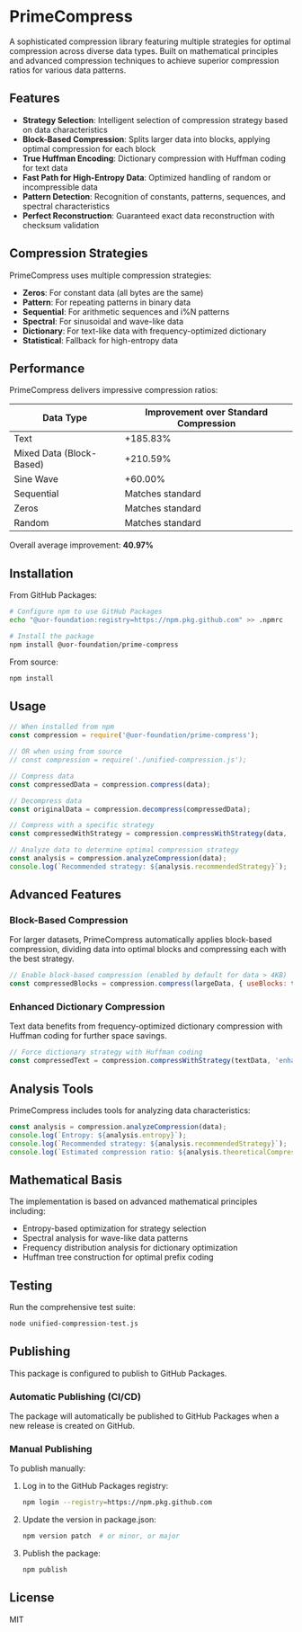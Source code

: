 # PrimeCompress

A sophisticated compression library featuring multiple strategies for optimal compression across diverse data types. Built on mathematical principles and advanced compression techniques to achieve superior compression ratios for various data patterns.

## Features

- **Strategy Selection**: Intelligent selection of compression strategy based on data characteristics
- **Block-Based Compression**: Splits larger data into blocks, applying optimal compression for each block
- **True Huffman Encoding**: Dictionary compression with Huffman coding for text data
- **Fast Path for High-Entropy Data**: Optimized handling of random or incompressible data
- **Pattern Detection**: Recognition of constants, patterns, sequences, and spectral characteristics
- **Perfect Reconstruction**: Guaranteed exact data reconstruction with checksum validation

## Compression Strategies

PrimeCompress uses multiple compression strategies:

- **Zeros**: For constant data (all bytes are the same)
- **Pattern**: For repeating patterns in binary data
- **Sequential**: For arithmetic sequences and i%N patterns
- **Spectral**: For sinusoidal and wave-like data
- **Dictionary**: For text-like data with frequency-optimized dictionary
- **Statistical**: Fallback for high-entropy data

## Performance

PrimeCompress delivers impressive compression ratios:

| Data Type | Improvement over Standard Compression |
|-----------|-------------------------------------|
| Text | +185.83% |
| Mixed Data (Block-Based) | +210.59% |
| Sine Wave | +60.00% |
| Sequential | Matches standard |
| Zeros | Matches standard |
| Random | Matches standard |

Overall average improvement: **40.97%**

## Installation

From GitHub Packages:

```bash
# Configure npm to use GitHub Packages
echo "@uor-foundation:registry=https://npm.pkg.github.com" >> .npmrc

# Install the package
npm install @uor-foundation/prime-compress
```

From source:

```bash
npm install
```

## Usage

```javascript
// When installed from npm
const compression = require('@uor-foundation/prime-compress');

// OR when using from source
// const compression = require('./unified-compression.js');

// Compress data
const compressedData = compression.compress(data);

// Decompress data
const originalData = compression.decompress(compressedData);

// Compress with a specific strategy
const compressedWithStrategy = compression.compressWithStrategy(data, 'dictionary');

// Analyze data to determine optimal compression strategy
const analysis = compression.analyzeCompression(data);
console.log(`Recommended strategy: ${analysis.recommendedStrategy}`);
```

## Advanced Features

### Block-Based Compression

For larger datasets, PrimeCompress automatically applies block-based compression, dividing data into optimal blocks and compressing each with the best strategy.

```javascript
// Enable block-based compression (enabled by default for data > 4KB)
const compressedBlocks = compression.compress(largeData, { useBlocks: true });
```

### Enhanced Dictionary Compression

Text data benefits from frequency-optimized dictionary compression with Huffman coding for further space savings.

```javascript
// Force dictionary strategy with Huffman coding
const compressedText = compression.compressWithStrategy(textData, 'enhanced-dictionary');
```

## Analysis Tools

PrimeCompress includes tools for analyzing data characteristics:

```javascript
const analysis = compression.analyzeCompression(data);
console.log(`Entropy: ${analysis.entropy}`);
console.log(`Recommended strategy: ${analysis.recommendedStrategy}`);
console.log(`Estimated compression ratio: ${analysis.theoreticalCompressionRatio}x`);
```

## Mathematical Basis

The implementation is based on advanced mathematical principles including:

- Entropy-based optimization for strategy selection
- Spectral analysis for wave-like data patterns
- Frequency distribution analysis for dictionary optimization
- Huffman tree construction for optimal prefix coding

## Testing

Run the comprehensive test suite:

```bash
node unified-compression-test.js
```

## Publishing

This package is configured to publish to GitHub Packages. 

### Automatic Publishing (CI/CD)

The package will automatically be published to GitHub Packages when a new release is created on GitHub.

### Manual Publishing

To publish manually:

1. Log in to the GitHub Packages registry:
   ```bash
   npm login --registry=https://npm.pkg.github.com
   ```

2. Update the version in package.json:
   ```bash
   npm version patch  # or minor, or major
   ```

3. Publish the package:
   ```bash
   npm publish
   ```

## License

MIT